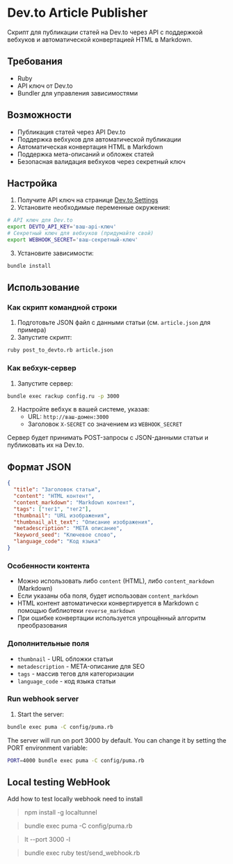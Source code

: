 # Dev.to Article Publisher

Скрипт для публикации статей на Dev.to через API с поддержкой вебхуков и автоматической конвертацией HTML в Markdown.

## Требования

- Ruby
- API ключ от Dev.to
- Bundler для управления зависимостями

## Возможности

- Публикация статей через API Dev.to
- Поддержка вебхуков для автоматической публикации
- Автоматическая конвертация HTML в Markdown
- Поддержка мета-описаний и обложек статей
- Безопасная валидация вебхуков через секретный ключ

## Настройка

1. Получите API ключ на странице [Dev.to Settings](https://dev.to/settings/account)
2. Установите необходимые переменные окружения:

```bash
# API ключ для Dev.to
export DEVTO_API_KEY='ваш-api-ключ'
# Секретный ключ для вебхуков (придумайте свой)
export WEBHOOK_SECRET='ваш-секретный-ключ'
```

3. Установите зависимости:

```bash
bundle install
```

## Использование

### Как скрипт командной строки

1. Подготовьте JSON файл с данными статьи (см. `article.json` для примера)
2. Запустите скрипт:

```bash
ruby post_to_devto.rb article.json
```

### Как вебхук-сервер

1. Запустите сервер:

```bash
bundle exec rackup config.ru -p 3000
```

2. Настройте вебхук в вашей системе, указав:
   - URL: `http://ваш-домен:3000`
   - Заголовок `X-SECRET` со значением из `WEBHOOK_SECRET`

Сервер будет принимать POST-запросы с JSON-данными статьи и публиковать их на Dev.to.

## Формат JSON

```json
{
  "title": "Заголовок статьи",
  "content": "HTML контент",
  "content_markdown": "Markdown контент",
  "tags": ["тег1", "тег2"],
  "thumbnail": "URL изображения",
  "thumbnail_alt_text": "Описание изображения",
  "metadescription": "META описание",
  "keyword_seed": "Ключевое слово",
  "language_code": "Код языка"
}
```

### Особенности контента

- Можно использовать либо `content` (HTML), либо `content_markdown` (Markdown)
- Если указаны оба поля, будет использован `content_markdown`
- HTML контент автоматически конвертируется в Markdown с помощью библиотеки `reverse_markdown`
- При ошибке конвертации используется упрощённый алгоритм преобразования

### Дополнительные поля

- `thumbnail` - URL обложки статьи
- `metadescription` - META-описание для SEO
- `tags` - массив тегов для категоризации
- `language_code` - код языка статьи

### Run webhook server

1. Start the server:

```bash
bundle exec puma -C config/puma.rb
```

The server will run on port 3000 by default. You can change it by setting the PORT environment variable:

```bash
PORT=4000 bundle exec puma -C config/puma.rb
```


## Local testing WebHook

Add how to test locally webhook need to install

> npm install -g localtunnel

> bundle exec puma -C config/puma.rb

> lt --port 3000 -l

> bundle exec ruby test/send_webhook.rb <url from the previous command>
